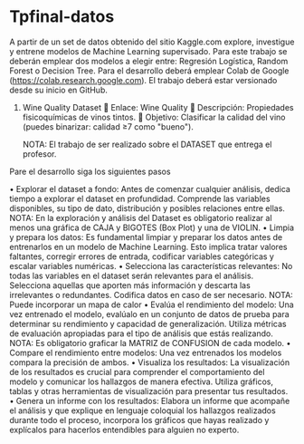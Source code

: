 # Tpfinal-datos
A partir de un set de datos obtenido del sitio Kaggle.com explore, investigue y entrene modelos de Machine Learning supervisado. 
Para este trabajo se deberán emplear dos modelos a elegir entre: Regresión Logística, Random Forest o Decision Tree.
Para el desarrollo deberá emplear Colab de Google (https://colab.research.google.com).
El trabajo deberá estar versionado desde su inicio en GitHub. 

1. Wine Quality Dataset
🔹 Enlace: Wine Quality 🔹 Descripción: Propiedades fisicoquímicas de vinos tintos. 🔹 Objetivo: Clasificar la calidad del vino (puedes binarizar: calidad ≥7 como "bueno").

	NOTA: El trabajo de ser realizado sobre el DATASET que entrega el profesor.

Pare el desarrollo siga los siguientes pasos

• Explorar el dataset a fondo: Antes de comenzar cualquier análisis, dedica tiempo a explorar el dataset en profundidad. Comprende las variables disponibles, su tipo de dato, distribución y posibles relaciones entre ellas. 
	NOTA: En la exploración y análisis del Dataset es obligatorio realizar al menos una gráfica de CAJA y BIGOTES (Box Plot) y una de VIOLIN.
• Limpia y prepara los datos: Es fundamental limpiar y preparar los datos antes de entrenarlos en un modelo de Machine Learning. Esto implica tratar valores faltantes, corregir errores de entrada, codificar variables categóricas y escalar variables numéricas. 
• Selecciona las características relevantes: No todas las variables en el dataset serán relevantes para el análisis. Selecciona aquellas que aporten más información y descarta las irrelevantes o redundantes. Codifica datos en caso de ser necesario.
	NOTA: Puede incorporar un mapa de calor 
• Evalúa el rendimiento del modelo: Una vez entrenado el modelo, evalúalo en un conjunto de datos de prueba para determinar su rendimiento y capacidad de generalización. Utiliza métricas de evaluación apropiadas para el tipo de análisis que estás realizando. 
	NOTA: Es obligatorio graficar la MATRIZ de CONFUSION de cada modelo.
• Compare el rendimiento entre modelos: Una vez entrenados los modelos compara la precisión de ambos. 
• Visualiza los resultados: La visualización de los resultados es crucial para comprender el comportamiento del modelo y comunicar los hallazgos de manera efectiva. Utiliza gráficos, tablas y otras herramientas de visualización para presentar tus resultados.
• Genera un informe con los resultados: Elabora un informe que acompañe el análisis y que explique en lenguaje coloquial los hallazgos realizados durante todo el proceso, incorpora los gráficos que hayas realizado y explícalos para hacerlos entendibles para alguien no experto.
